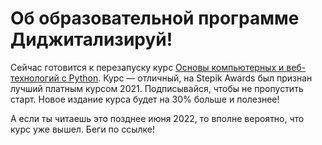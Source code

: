 # Об образовательной программе Диджитализируй!
Сейчас готовится к перезапуску курс [Основы компьютерных и веб-технологий с Python](https://course01.to.digital/). Курс — отличный, на Stepik Awards был признан лучший платным курсом 2021. Подписывайся, чтобы не пропустить старт. Новое издание курса будет на 30% больше и полезнее!

А если ты читаешь это позднее июня 2022, то вполне вероятно, что курс уже вышел. Беги по ссылке!

